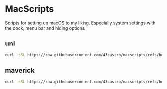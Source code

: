 # MacScripts

Scripts for setting up macOS to my liking. Especially system settings with the dock, menu bar and hiding options. 

## uni
```bash
curl -sSL https://raw.githubusercontent.com/43castro/macscripts/refs/heads/main/uniMac.sh | bash
```
## maverick 
```bash
curl -sSL https://raw.githubusercontent.com/43castro/macscripts/refs/heads/main/maverick.sh | bash

```
